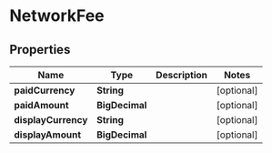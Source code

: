 

# NetworkFee


## Properties

| Name | Type | Description | Notes |
|------------ | ------------- | ------------- | -------------|
|**paidCurrency** | **String** |  |  [optional] |
|**paidAmount** | **BigDecimal** |  |  [optional] |
|**displayCurrency** | **String** |  |  [optional] |
|**displayAmount** | **BigDecimal** |  |  [optional] |



